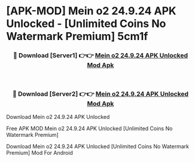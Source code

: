 # [APK-MOD] Mein o2 24.9.24 APK Unlocked - [Unlimited Coins No Watermark Premium] 5cm1f



<div align="center">
<h3>🔴 Download [Server1] 👉👉 <a href="https://momento.my/?title=Mein_o2_24.9.24_APK_Unlocked">Mein o2 24.9.24 APK Unlocked Mod Apk</a></h3><br>

<h3>🔴 Download [Server2] 👉👉 <a href="https://momento.my/?title=Mein_o2_24.9.24_APK_Unlocked">Mein o2 24.9.24 APK Unlocked Mod Apk</a></h3>
</div>



Download Mein o2 24.9.24 APK Unlocked 

Free APK MOD Mein o2 24.9.24 APK Unlocked [Unlimited Coins No Watermark Premium]

Download Mein o2 24.9.24 APK Unlocked [Unlimited Coins No Watermark Premium] Mod For Android
